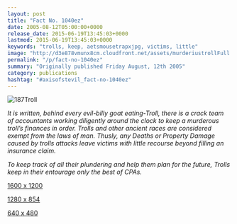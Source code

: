 ```yaml
---
layout: post
title: "Fact No. 1040ez"
date: 2005-08-12T05:00:00+0000
release_date: 2015-06-19T13:45:03+0000
lastmod: 2015-06-19T13:45:03+0000
keywords: "trolls, keep, aetsmousetrapxjpg, victims, little"
image: "http://d3e878vmunx8cm.cloudfront.net/assets/murderiustrollFull.jpg"
permalink: "/p/fact-no-1040ez"
summary: "Originally published Friday August, 12th 2005"
category: publications
hashtag: "#axisofstevil_fact-no-1040ez"
---
```


[id_1]: http://d3e878vmunx8cm.cloudfront.net/assets/murderiustrollFull.jpg "187Troll"
![187Troll][id_1]

*It is written, behind every evil-billy goat eating-Troll, there is a crack team of accountants working diligently around the clock to keep a murderous troll’s finances in order. Trolls and other ancient races are considered exempt from the laws of man. Thusly, any Deaths or Property Damage caused by trolls attacks leave victims with little recourse beyond filling an insurance claim.* 

*To keep track of all their plundering and help them plan for the future, Trolls keep in their entourage only the best of CPAs.*

[1600 x 1200](http://d3e878vmunx8cm.cloudfront.net/assets/mousetrap1600x1200.jpg "1600 x 1200")
  
[1280 x 854](http://d3e878vmunx8cm.cloudfront.net/assets/mousetrap1280x854.jpg "1280 x 854")

[640 x 480](http://d3e878vmunx8cm.cloudfront.net/assets/mousetrap640x480.jpg "640 x 480")
